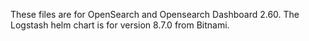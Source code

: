 These files are for OpenSearch and Opensearch Dashboard 2.60.
The Logstash helm chart is for version 8.7.0 from Bitnami.
